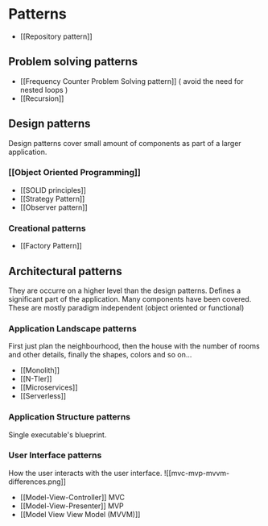# Patterns
- [[Repository pattern]]

## Problem solving patterns
- [[Frequency Counter Problem Solving pattern]] ( avoid the need for nested loops )
- [[Recursion]]


## Design patterns
Design patterns cover small amount of components as part of a larger application. 

### [[Object Oriented Programming]]
- [[SOLID principles]]
- [[Strategy Pattern]]
- [[Observer pattern]]


### Creational patterns
- [[Factory Pattern]]

## Architectural patterns
They are occurre on a higher level than the design patterns. Defines a significant part of the application. Many components have been covered. These are mostly paradigm independent (object oriented or functional)


### Application Landscape patterns
First just plan the neighbourhood, then the house with the number of rooms and other details, finally the shapes, colors and so on...
- [[Monolith]]
- [[N-TIer]]
- [[Microservices]]
- [[Serverless]]


### Application Structure patterns
Single executable's blueprint. 


### User Interface patterns
How the user interacts with the user interface. 
![[mvc-mvp-mvvm-differences.png]]
- [[Model-View-Controller]] MVC
- [[Model-View-Presenter]] MVP
- [[Model View View Model (MVVM)]]



